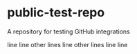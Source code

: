 # public-test-repo
A repository for testing GitHub integrations

line
line
other lines
line
other lines
line
line
